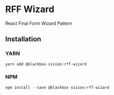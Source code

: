 # RFF Wizard

React Final Form Wizard Pattern

## Installation

### YARN

```javascript
yarn add @blackbox-vision/rff-wizard
```

### NPM

```javascript
npm install --save @blackbox-vision/rff-wizard
```
